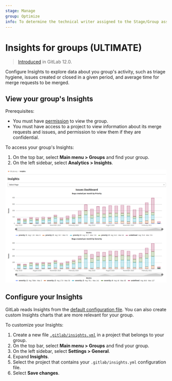 ```yaml
---
stage: Manage
group: Optimize
info: To determine the technical writer assigned to the Stage/Group associated with this page, see https://about.gitlab.com/handbook/engineering/ux/technical-writing/#assignments
---
```


# Insights for groups **(ULTIMATE)**

> [Introduced](https://gitlab.com/groups/gitlab-org/-/epics/725) in GitLab 12.0.

Configure Insights to explore data about you group's activity, such as
triage hygiene, issues created or closed in a given period, and average time for merge
requests to be merged.

## View your group's Insights

Prerequisites:

- You must have [permission](../../permissions.md#group-members-permissions) to view the group.
- You must have access to a project to view information about its merge requests and issues,
  and permission to view them if they are confidential.

To access your group's Insights:

1. On the top bar, select **Main menu > Groups** and find your group.
1. On the left sidebar, select **Analytics > Insights**.

![Insights example stacked bar chart](img/insights_example_stacked_bar_chart_v13_11.png)

## Configure your Insights

GitLab reads Insights from the
[default configuration file](https://gitlab.com/gitlab-org/gitlab/-/blob/master/ee/fixtures/insights/default.yml).
You can also create custom Insights charts that are more relevant for your group.

To customize your Insights:

1. Create a new file [`.gitlab/insights.yml`](../../project/insights/index.md#writing-your-gitlabinsightsyml)
in a project that belongs to your group.
1. On the top bar, select **Main menu > Groups** and find your group.
1. On the left sidebar, select **Settings > General**.
1. Expand **Insights**.
1. Select the project that contains your `.gitlab/insights.yml` configuration file.
1. Select **Save changes**.

<!-- ## Troubleshooting

Include any troubleshooting steps that you can foresee. If you know beforehand what issues
one might have when setting this up, or when something is changed, or on upgrading, it's
important to describe those, too. Think of things that may go wrong and include them here.
This is important to minimize requests for support, and to avoid doc comments with
questions that you know someone might ask.

Each scenario can be a third-level heading, e.g. `### Getting error message X`.
If you have none to add when creating a doc, leave this section in place
but commented out to help encourage others to add to it in the future. -->
